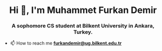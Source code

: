 <h1 align="center">Hi 👋, I'm Muhammet Furkan Demir</h1>
<h3 align="center">A sophomore CS student at Bilkent University in Ankara, Turkey.</h3>

- 📫 How to reach me **furkandemir@ug.bilkent.edu.tr**


</p>
